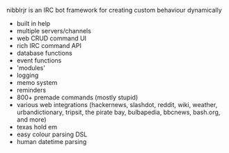 nibblrjr is an IRC bot framework for creating custom behaviour dynamically

* built in help
* multiple servers/channels
* web CRUD command UI
* rich IRC command API
* database functions
* event functions
* 'modules'
* logging
* memo system
* reminders
* 800+ premade commands (mostly stupid)
* various web integrations (hackernews, slashdot, reddit, wiki, weather, urbandictionary, tripsit, the pirate bay, bulbapedia, bbcnews, bash.org, and more)
* texas hold em
* easy colour parsing DSL
* human datetime parsing
